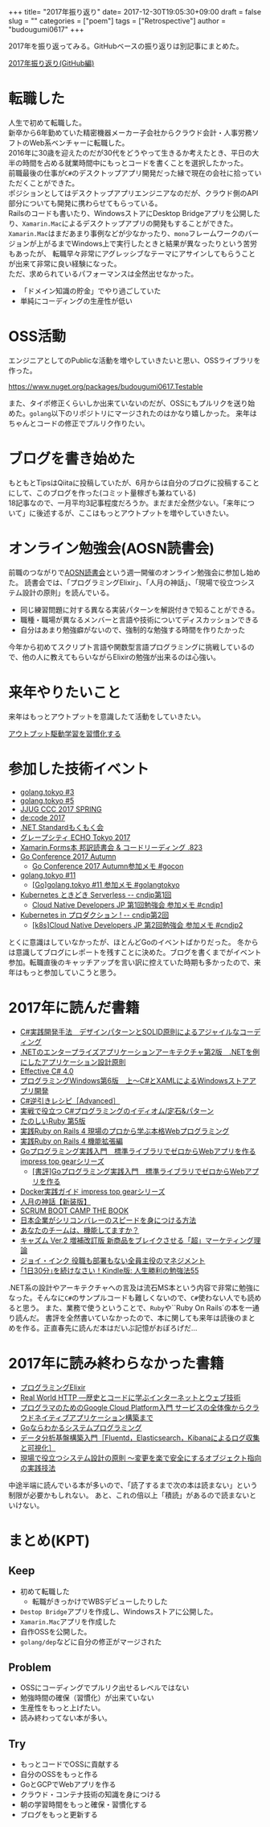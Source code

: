 +++
title= "2017年振り返り"
date= 2017-12-30T19:05:30+09:00
draft = false
slug = ""
categories = ["poem"]
tags = ["Retrospective"]
author = "budougumi0617"
+++

2017年を振り返ってみる。GitHubベースの振り返りは別記事にまとめた。

[2017年振り返り(GitHub編)](https://budougumi0617.github.io/2017/12/27/retrospective-on-github/)

# 転職した
人生で初めて転職した。  
新卒から6年勤めていた精密機器メーカー子会社からクラウド会計・人事労務ソフトのWeb系ベンチャーに転職した。  
2016年に30歳を迎えたのだが30代をどうやって生きるか考えたとき、平日の大半の時間を占める就業時間中にもっとコードを書くことを選択したかった。  
前職最後の仕事が`C#`のデスクトップアプリ開発だった縁で現在の会社に拾っていただくことができた。  
ポジションとしてはデスクトップアプリエンジニアなのだが、クラウド側のAPI部分についても開発に携わらせてもらっている。  
Railsのコードも書いたり、WindowsストアにDesktop Bridgeアプリを公開したり、`Xamarin.Mac`によるデスクトップアプリの開発もすることができた。  
`Xamarin.Mac`はまだあまり事例などが少なかったり、`mono`フレームワークのバージョンが上がるまでWindows上で実行したときと結果が異なったりという苦労もあったが、
転職早々非常にアグレッシブなテーマにアサインしてもらうことが出来て非常に良い経験になった。  
ただ、求められているパフォーマンスは全然出せなかった。

- 「ドメイン知識の貯金」でやり過ごしていた
- 単純にコーディングの生産性が低い


# OSS活動
エンジニアとしてのPublicな活動を増やしていきたいと思い、OSSライブラリを作った。

https://www.nuget.org/packages/budougumi0617.Testable  

また、タイポ修正くらいしか出来ていないのだが、OSSにもプルリクを送り始めた。`golang`以下のリポジトリにマージされたのはかなり嬉しかった。
来年はちゃんとコードの修正でプルリク作りたい。


# ブログを書き始めた
もともとTipsはQiitaに投稿していたが、6月からは自分のブログに投稿することにして、このブログを作った(コミット量稼ぎも兼ねている)  
18記事なので、一月平均3記事程度だろうか。まだまだ全然少ない。「来年について」に後述するが、ここはもっとアウトプットを増やしていきたい。


# オンライン勉強会(AOSN読書会)
前職のつながりで[AOSN読書会](https://aosn.ws/)という週一開催のオンライン勉強会に参加し始めた。
読書会では、「プログラミングElixir」、「人月の神話」、「現場で役立つシステム設計の原則」を読んでいる。

- 同じ練習問題に対する異なる実装パターンを解説付きで知ることができる。
- 職種・職場が異なるメンバーと言語や技術についてディスカッションできる
- 自分はあまり勉強癖がないので、強制的な勉強する時間を作りたかった

今年から初めてスクリプト言語や関数型言語プログラミングに挑戦しているので、他の人に教えてもらいながらElixirの勉強が出来るのは心強い。

# 来年やりたいこと
来年はもっとアウトプットを意識したて活動をしていきたい。

[アウトプット駆動学習を習慣化する](http://kakakakakku.hatenablog.com/entry/2017/12/22/173455)

# 参加した技術イベント
- [golang.tokyo #3](https://golangtokyo.connpass.com/event/47328/)
- [golang.tokyo #5](https://golangtokyo.connpass.com/event/53209/)
- [JJUG CCC 2017 SPRING](http://www.java-users.jp/ccc2017spring/)
- [de:code 2017](https://www.microsoft.com/ja-jp/events/decode/2017/)
- [.NET Standardもくもく会](https://jxug.connpass.com/event/61044/)
- [グレープシティ ECHO Tokyo 2017](http://www.kokuchpro.com/event/echo2017/)
- [Xamarin.Forms本 邦訳読書会 & コードリーディング .823](https://xamarinformsbookreading.connpass.com/event/64546/)
- [Go Conference 2017 Autumn](https://gocon.connpass.com/event/66615/)
  - [Go Conference 2017 Autumn参加メモ #gocon](https://budougumi0617.github.io/2017/11/09/gocon2017-autumn/)
- [golang.tokyo #11](https://golangtokyo.connpass.com/event/72986/)
  - [[Go]golang.tokyo #11 参加メモ #golangtokyo](https://budougumi0617.github.io/2017/12/12/golangtokyo-11/)
- [Kubernetes ときどき Serverless -- cndjp第1回](https://cnd.connpass.com/event/69971/)
  - [Cloud Native Developers JP 第1回勉強会 参加メモ #cndjp1](https://budougumi0617.github.io/2017/11/23/cndjp1/)
- [Kubernetes in プロダクション ! -- cndjp第2回](https://cnd.connpass.com/event/73694/)
  - [[k8s]Cloud Native Developers JP 第2回勉強会 参加メモ #cndjp2](https://budougumi0617.github.io/2017/12/18/kubernetes-in-production-cndjp2/)

とくに意識はしていなかったが、ほとんどGoのイベントばかりだった。
冬からは意識してブログにレポートを残すことに決めた。ブログを書くまでがイベント参加。転職直後のキャッチアップを言い訳に控えていた時期も多かったので、来年はもっと参加していこうと思う。

# 2017年に読んだ書籍
- [C#実践開発手法　デザインパターンとSOLID原則によるアジャイルなコーディング](http://amzn.to/2EglT7D)
- [.NETのエンタープライズアプリケーションアーキテクチャ第2版　.NETを例にしたアプリケーション設計原則](http://amzn.to/2EfZnf5)
- [Effective C# 4.0](http://amzn.to/2ChLjUn)
- [プログラミングWindows第6版　上～C#とXAMLによるWindowsストアアプリ開発](http://amzn.to/2EgZHKJ)
- [C#逆引きレシピ［Advanced］](http://amzn.to/2EdLiie)
- [実戦で役立つ C#プログラミングのイディオム/定石&パターン](http://amzn.to/2Cndmlg)
- [たのしいRuby 第5版](http://amzn.to/2CnaXHm)
- [実践Ruby on Rails 4 現場のプロから学ぶ本格Webプログラミング](http://amzn.to/2q0dsdx)
- [実践Ruby on Rails 4 機能拡張編](http://amzn.to/2EgoMoZ)
- [Goプログラミング実践入門　標準ライブラリでゼロからWebアプリを作る impress top gearシリーズ](http://amzn.to/2CndvFk)
  - [[書評]Goプログラミング実践入門　標準ライブラリでゼロからWebアプリを作る](https://budougumi0617.github.io/2017/10/12/go-web-programing/)
- [Docker実践ガイド impress top gearシリーズ](http://amzn.to/2ltliqI)
- [人月の神話【新装版】](http://amzn.to/2lufixF)
- [SCRUM BOOT CAMP THE BOOK](http://amzn.to/2pXCg63)
- [日本企業がシリコンバレーのスピードを身につける方法](http://amzn.to/2pY0b53)
- [あなたのチームは、機能してますか？](http://amzn.to/2EdL4Yq)
- [キャズム Ver.2 増補改訂版 新商品をブレイクさせる「超」マーケティング理論](http://amzn.to/2EgSslM)
- [ジョイ・インク 役職も部署もない全員主役のマネジメント](http://amzn.to/2ClxRyA)
- [｢1日30分｣を続けなさい！Kindle版: 人生勝利の勉強法55](http://amzn.to/2EfOBFL)

.NET系の設計やアーキテクチャへの言及は流石MS本という内容で非常に勉強になった。そんなに`C#`のサンプルコードも難しくないので、`C#`使わない人でも読めると思う。
また、業務で使うということで、`Ruby`や``Ruby On Rails`の本を一通り読んだ。
書評を全然書いていなかったので、本に関しても来年は読後のまとめを作る。正直春先に読んだ本はだいぶ記憶がおぼろげだ…

# 2017年に読み終わらなかった書籍
- [プログラミングElixir](http://amzn.to/2ClBUuR)
- [Real World HTTP ―歴史とコードに学ぶインターネットとウェブ技術](http://amzn.to/2pV2Ufy)
- [プログラマのためのGoogle Cloud Platform入門 サービスの全体像からクラウドネイティブアプリケーション構築まで](http://amzn.to/2CndNfo)
- [Goならわかるシステムプログラミング](http://amzn.to/2lsKQEg)
- [データ分析基盤構築入門［Fluentd，Elasticsearch，Kibanaによるログ収集と可視化］](http://amzn.to/2CnoONw)
- [現場で役立つシステム設計の原則 〜変更を楽で安全にするオブジェクト指向の実践技法](http://amzn.to/2Cl39ph)

中途半端に読んでいる本が多いので、「読了するまで次の本は読まない」という制限が必要かもしれない。
あと、これの倍以上「積読」があるので読まないといけない。


# まとめ(KPT)
## Keep
- 初めて転職した
  - 転職がきっかけでWBSデビューしたりした
- `Destop Bridge`アプリを作成し、Windowsストアに公開した。
- `Xamarin.Mac`アプリを作成した
- 自作OSSを公開した。
- `golang/dep`などに自分の修正がマージされた

## Problem
- OSSにコーディングでプルリク出せるレベルではない
- 勉強時間の確保（習慣化）が出来ていない
- 生産性をもっと上げたい。
- 読み終わってない本が多い。

## Try
- もっとコードでOSSに貢献する
- 自分のOSSをもっと作る
- GoとGCPでWebアプリを作る
- クラウド・コンテナ技術の知識を身につける
- 朝の学習時間をもっと確保・習慣化する
- ブログをもっと更新する
